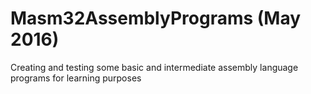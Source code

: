 # Masm32AssemblyPrograms (May 2016)
Creating and testing some basic and intermediate assembly language programs for learning purposes
